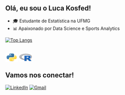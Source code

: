 ## Olá, eu sou o Luca Kosfed!
- 🎓 Estudante de Estatística na UFMG
- 📊 Apaixonado por Data Science e Sports Analytics

[![Top Langs](https://github-readme-stats.vercel.app/api/top-langs/?username=LKosfeld&layout=donut&bg_color=0d1117&hide_border=true)](https://github.com/LKosfeld/github-readme-stats)

<div style="display: inline_block"><br>
  <img align="center" alt="Python" height="30" width="40" src="https://raw.githubusercontent.com/devicons/devicon/master/icons/python/python-original.svg">
  <img align="center" alt="R" height="30" width="40" src="https://raw.githubusercontent.com/devicons/devicon/master/icons/r/r-original.svg">


## Vamos nos conectar!
[![LinkedIn](https://img.shields.io/badge/-LinkedIn-blue?style=flat&logo=Linkedin&logoColor=white)](https://linkedin.com/in/lucakosfeld)
[![Gmail](https://img.shields.io/badge/-Gmail-D14836?style=flat&logo=Gmail&logoColor=white)](mailto:lucakosfeld@example.com)
<!--
**LKosfeld/LKosfeld** is a ✨ _special_ ✨ repository because its `README.md` (this file) appears on your GitHub profile.

Here are some ideas to get you started:

- 🔭 I’m currently working on ...
- 🌱 I’m currently learning ...
- 👯 I’m looking to collaborate on ...
- 🤔 I’m looking for help with ...
- 💬 Ask me about ...
- 📫 How to reach me: ...
- 😄 Pronouns: ...
- ⚡ Fun fact: ...
-->

